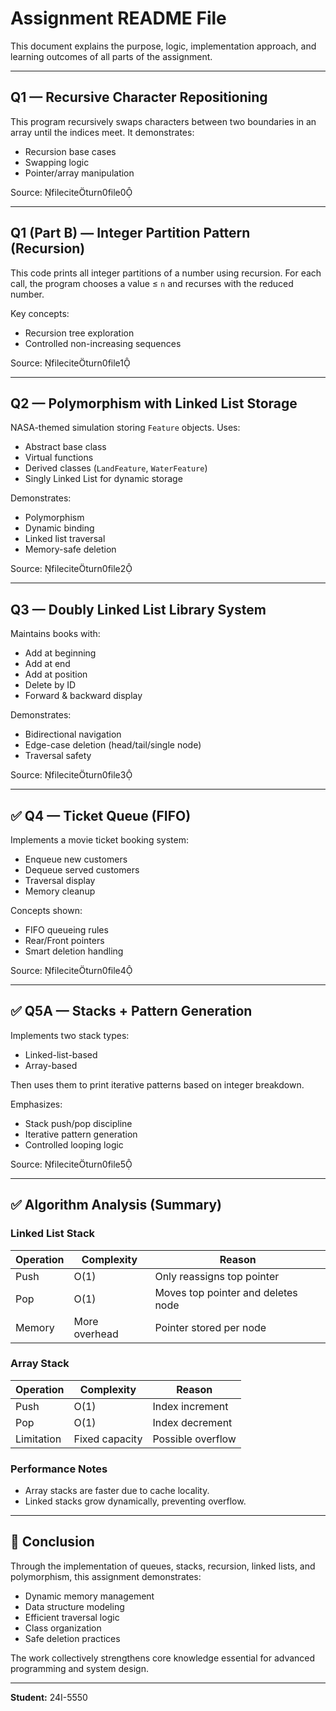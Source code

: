 
# Assignment README File

This document explains the purpose, logic, implementation approach, and learning outcomes of all parts of the assignment.

---

## **Q1 — Recursive Character Repositioning**
This program recursively swaps characters between two boundaries in an array until the indices meet.
It demonstrates:
- Recursion base cases
- Swapping logic
- Pointer/array manipulation

Source: fileciteturn0file0

---

## **Q1 (Part B) — Integer Partition Pattern (Recursion)**
This code prints all integer partitions of a number using recursion. For each call, the program chooses a value ≤ `n` and recurses with the reduced number.

Key concepts:
- Recursion tree exploration
- Controlled non-increasing sequences

Source: fileciteturn0file1

---

## **Q2 — Polymorphism with Linked List Storage**
NASA-themed simulation storing `Feature` objects. Uses:
- Abstract base class
- Virtual functions
- Derived classes (`LandFeature`, `WaterFeature`)
- Singly Linked List for dynamic storage

Demonstrates:
- Polymorphism
- Dynamic binding
- Linked list traversal
- Memory-safe deletion

Source: fileciteturn0file2

---

## **Q3 — Doubly Linked List Library System**
Maintains books with:
- Add at beginning
- Add at end
- Add at position
- Delete by ID
- Forward & backward display

Demonstrates:
- Bidirectional navigation
- Edge-case deletion (head/tail/single node)
- Traversal safety

Source: fileciteturn0file3

---

## ✅ **Q4 — Ticket Queue (FIFO)**
Implements a movie ticket booking system:
- Enqueue new customers
- Dequeue served customers
- Traversal display
- Memory cleanup

Concepts shown:
- FIFO queueing rules
- Rear/Front pointers
- Smart deletion handling

Source: fileciteturn0file4

---

## ✅ **Q5A — Stacks + Pattern Generation**
Implements two stack types:
- Linked-list-based
- Array-based

Then uses them to print iterative patterns based on integer breakdown.

Emphasizes:
- Stack push/pop discipline
- Iterative pattern generation
- Controlled looping logic

Source: fileciteturn0file5

---

## ✅ **Algorithm Analysis (Summary)**

### Linked List Stack
| Operation | Complexity | Reason |
|-----------|-------------|--------|
| Push | O(1) | Only reassigns top pointer |
| Pop | O(1) | Moves top pointer and deletes node |
| Memory | More overhead | Pointer stored per node |

### Array Stack
| Operation | Complexity | Reason |
|-----------|-------------|--------|
| Push | O(1) | Index increment |
| Pop | O(1) | Index decrement |
| Limitation | Fixed capacity | Possible overflow |

### Performance Notes
- Array stacks are faster due to cache locality.
- Linked stacks grow dynamically, preventing overflow.

---

## 🤝 **Conclusion**
Through the implementation of queues, stacks, recursion, linked lists, and polymorphism, this assignment demonstrates:

- Dynamic memory management
- Data structure modeling
- Efficient traversal logic
- Class organization
- Safe deletion practices

The work collectively strengthens core knowledge essential for advanced programming and system design.

---

**Student:** 24I-5550

